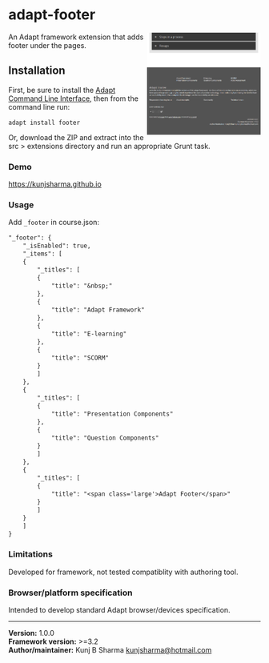 # adapt-footer  

<img src="assets/adapt-footer.png" alt="adapt-footer" align="right" width="45%">

An Adapt framework extension that adds footer under the pages.

## Installation

First, be sure to install the [Adapt Command Line Interface](https://github.com/cajones/adapt-cli), then from the command line run:

    adapt install footer

Or, download the ZIP and extract into the src > extensions directory and run an appropriate Grunt task.

### Demo

https://kunjsharma.github.io

### Usage

Add `_footer` in course.json:

```
"_footer": {
    "_isEnabled": true,
    "_items": [
	{
	    "_titles": [
		{
		    "title": "&nbsp;"
		},
		{
		    "title": "Adapt Framework"
		},
		{
		    "title": "E-learning"
		},
		{
		    "title": "SCORM"
		}
	    ]
	},
	{
	    "_titles": [
		{
		    "title": "Presentation Components"
		},
		{
		    "title": "Question Components"
		}
	    ]
	},
	{
	    "_titles": [
		{
		    "title": "<span class='large'>Adapt Footer</span>"
		}
	    ]
	}
    ]
}
```

### Limitations

Developed for framework, not tested compatiblity with authoring tool.

### Browser/platform specification

Intended to develop standard Adapt browser/devices specification.

----------------------------
**Version:**  1.0.0  
**Framework version:** >=3.2   
**Author/maintainer:** Kunj B Sharma <kunjsharma@hotmail.com>  
